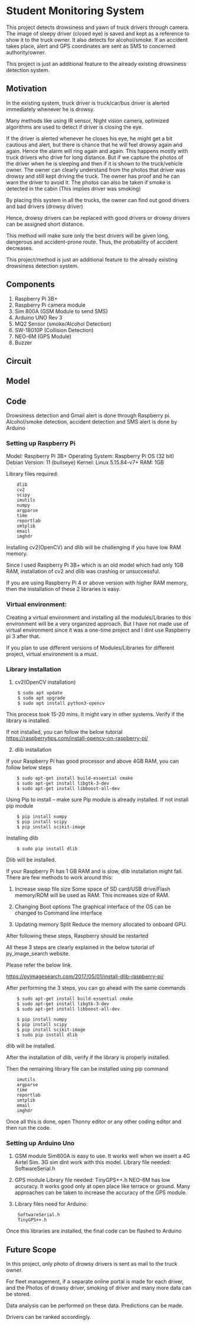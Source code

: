 # Student Monitoring System

This project detects drowsiness and yawn of truck drivers through camera. The image of sleepy driver (closed eye) is saved and kept as a reference to show it to the truck owner. It also detects for alcohol/smoke. If an accident takes place, alert and GPS coordinates are sent as SMS to concerned authority/owner.

This project is just an additional feature to the already existing drowsiness detection system.



## Motivation


In the existing system, truck driver is truck/car/bus driver is alerted immediately whenever he is drowsy.

Many methods like using IR sensor, Night vision camera, optimized algorithms are used to detect if driver is closing the eye.

If the driver is alerted whenever he closes his eye, he might get a bit cautious and alert, but there is chance that he will feel drowsy again and again. Hence the alarm will ring again and again. This happens mostly with truck drivers who drive for long distance. But if we capture the photos of the driver when he is sleeping and then if it is shown to the truck/vehicle owner. The owner can clearly understand from the photos that driver was drowsy and still kept driving the truck. The owner has proof and he can warn the driver to avoid it. The photos can also be taken if smoke is detected in the cabin (This implies driver was smoking)

By placing this system in all the trucks, the owner can find out good drivers and bad drivers (drowsy driver)

Hence, drowsy drivers can be replaced with good drivers or drowsy drivers can be assigned short distance.

This method will make sure only the best drivers will be given long, dangerous and accident-prone route. Thus, the probability of accident decreases.

This project/method is just an additional feature to the already existing drowsiness detection system. 


## Components

1. Raspberry Pi 3B+
2. Raspberry Pi camera module
3. Sim 800A (GSM Module to send SMS)
4. Arduino UNO Rev 3
5. MQ2 Sensor (smoke/Alcohol Detection)
6. SW-18010P (Collision Detection)
7. NEO-6M (GPS Module)
8. Buzzer


## Circuit


## Model


## Code


Drowsiness detection and Gmail alert is done through Raspberry pi.
Alcohol/smoke detection, accident detection and SMS alert is done by Arduino


### Setting up Raspberry Pi 

Model: Raspberry Pi 3B+ 
Operating System: Raspberry Pi OS (32 bit)
Debian Version: 11 (bullseye)
Kernel: Linux 5.15.84-v7+
RAM: 1GB

Library files required:

        dlib
        cv2
        scipy
        imutils
        numpy
        argparse
        time
        reportlab
        smtplib
        email
        imghdr

Installing cv2(OpenCV) and dlib will be challenging if you have low RAM memory. 

Since I used Raspberry Pi 3B+ which is an old model which had only 1GB RAM, installation of cv2 and dlib was crashing or unsuccessful. 

If you are using Raspberry Pi 4 or above version with higher RAM memory, then the installation of these 2 libraries is easy. 

### Virtual environment:

Creating a virtual environment and installing all the modules/Libraries to this environment will be a very organized approach. But I have not made use of virtual environment since it was a one-time project and I dint use Raspberry pi 3 after that.

If you plan to use different versions of Modules/Libraries for different project, virtual environment is a must.


### Library installation

1. cv2(OpenCV installation)

        $ sudo apt update
        $ sudo apt upgrade
        $ sudo apt install python3-opencv

This process took 15-20 mins. It might vary in other systems.
Verify if the library is installed.

If not installed, you can follow the below tutorial
https://raspberrytips.com/install-opencv-on-raspberry-pi/



2. dlib installation

If your Raspberry Pi has good processor and above 4GB RAM, you can follow below steps

        $ sudo apt-get install build-essential cmake
        $ sudo apt-get install libgtk-3-dev
        $ sudo apt-get install libboost-all-dev

Using Pip to install – make sure Pip module is already installed. If not install pip module

        $ pip install numpy
        $ pip install scipy
        $ pip install scikit-image
Installing dlib

        $ sudo pip install dlib

Dlib will be installed.


If your Raspberry Pi has 1 GB RAM and is slow, dlib installation might fail.
There are few methods to work around this:

1.	Increase swap file size
Some space of SD card/USB drive/Flash memory/ROM will be used as RAM. This increases size of RAM.

2.	Changing Boot options
The graphical interface of the OS can be changed to Command line interface 

3.	Updating memory Split
Reduce the memory allocated to onboard GPU.

After following these steps, Raspberry should be restarted 

All these 3 steps are clearly explained in the below tutorial of py_image_search website.

Please refer the below link.

https://pyimagesearch.com/2017/05/01/install-dlib-raspberry-pi/


After performing the 3 steps, you can go ahead with the same commands

        $ sudo apt-get install build-essential cmake
        $ sudo apt-get install libgtk-3-dev
        $ sudo apt-get install libboost-all-dev

        $ pip install numpy
        $ pip install scipy
        $ pip install scikit-image
        $ sudo pip install dlib

dlib will be installed.


After the installation of dlib, verify if the library is properly installed.

Then the remaining library file can be installed using pip command

        imutils
        argparse
        time
        reportlab
        smtplib
        email
        imghdr


Once all this is done, open Thonny editor or any other coding editor and then run the code.


### Setting up Arduino Uno

1. GSM module
Sim800A is easy to use. It works well when we insert a 4G Airtel Sim. 3G sim dint work with this model.
Library file needed: SoftwareSerial.h

2. GPS module 
Library file needed: TinyGPS++.h
NEO-6M has low accuracy. It works good only at open place like terrace or ground. Many approaches can be taken to increase the accuracy of the GPS module.

3. Library files need for Arduino:

        SoftwareSerial.h
        TinyGPS++.h


Once this libraries are installed, the final code can be flashed to Arduino



## Future Scope

In this project, only photo of drowsy drivers is sent as mail to the truck owner.

For fleet management, if a separate online portal is made for each driver, and the Photos of drowsy driver, smoking of driver and many more data can be stored. 

Data analysis can be performed on these data. Predictions can be made.

Drivers can be ranked accordingly.
